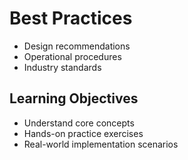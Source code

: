 # Best Practices
- Design recommendations
- Operational procedures
- Industry standards

## Learning Objectives
- Understand core concepts
- Hands-on practice exercises
- Real-world implementation scenarios
